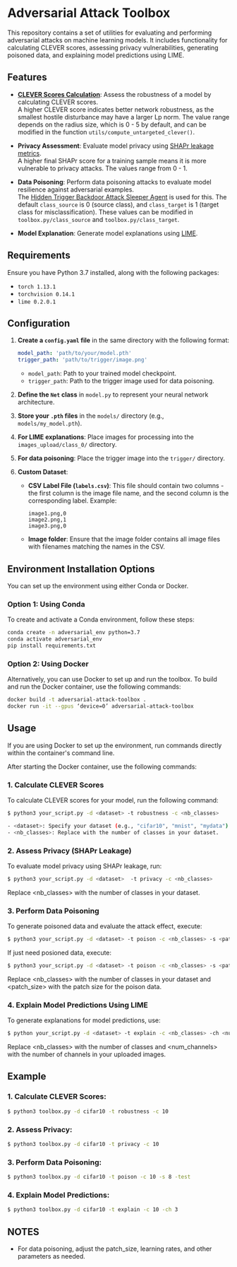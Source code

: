 # **Adversarial Attack Toolbox**

This repository contains a set of utilities for evaluating and performing adversarial attacks on machine learning models. It includes functionality for calculating CLEVER scores, assessing privacy vulnerabilities, generating poisoned data, and explaining model predictions using LIME.

## **Features**

- **[CLEVER Scores Calculation](https://openreview.net/pdf?id=BkUHlMZ0b)**: Assess the robustness of a model by calculating CLEVER scores.  
  A higher CLEVER score indicates better network robustness, as the smallest hostile disturbance may have a larger Lp norm. The value range depends on the radius size, which is 0 - 5 by default, and can be modified in the function `utils/compute_untargeted_clever()`.

- **Privacy Assessment**: Evaluate model privacy using [SHAPr leakage metrics](https://arxiv.org/abs/2112.02230).  
  A higher final SHAPr score for a training sample means it is more vulnerable to privacy attacks. The values range from 0 - 1.

- **Data Poisoning**: Perform data poisoning attacks to evaluate model resilience against adversarial examples.  
  The [Hidden Trigger Backdoor Attack Sleeper Agent](https://arxiv.org/pdf/2106.08970) is used for this. The default `class_source` is 0 (source class), and `class_target` is 1 (target class for misclassification). These values can be modified in `toolbox.py/class_source` and `toolbox.py/class_target`.

- **Model Explanation**: Generate model explanations using [LIME](https://github.com/marcotcr/lime).

## **Requirements**

Ensure you have Python 3.7 installed, along with the following packages:

- `torch 1.13.1`
- `torchvision 0.14.1`
- `lime 0.2.0.1`

## **Configuration**

1. **Create a `config.yaml` file** in the same directory with the following format:

    ```yaml
    model_path: 'path/to/your/model.pth'
    trigger_path: 'path/to/trigger/image.png'
    ```

    - `model_path`: Path to your trained model checkpoint.
    - `trigger_path`: Path to the trigger image used for data poisoning.

2. **Define the `Net` class** in `model.py` to represent your neural network architecture.

3. **Store your `.pth` files** in the `models/` directory (e.g., `models/my_model.pth`).

4. **For LIME explanations**: Place images for processing into the `images_upload/class_0/` directory.

5. **For data poisoning**: Place the trigger image into the `trigger/` directory.

6. **Custom Dataset**:
   - **CSV Label File (`labels.csv`)**: This file should contain two columns - the first column is the image file name, and the second column is the corresponding label. Example:
   
     ```csv
     image1.png,0
     image2.png,1
     image3.png,0
     ```
   - **Image folder**: Ensure that the image folder contains all image files with filenames matching the names in the CSV.

## **Environment Installation Options**

You can set up the environment using either Conda or Docker.

### **Option 1: Using Conda**

To create and activate a Conda environment, follow these steps:

```bash
conda create -n adversarial_env python=3.7
conda activate adversarial_env
pip install requirements.txt
```
### **Option 2: Using Docker**
Alternatively, you can use Docker to set up and run the toolbox. To build and run the Docker container, use the following commands:

```bash
docker build -t adversarial-attack-toolbox .
docker run -it --gpus ‘device=0’ adversarial-attack-toolbox
```
## **Usage**
If you are using Docker to set up the environment, run commands directly within the container's command line. 

After starting the Docker container, use the following commands:
### **1. Calculate CLEVER Scores**

To calculate CLEVER scores for your model, run the following command:

```bash
$ python3 your_script.py -d <dataset> -t robustness -c <nb_classes>

- <dataset>: Specify your dataset (e.g., "cifar10", "mnist", "mydata").
- <nb_classes>: Replace with the number of classes in your dataset.
```

### **2. Assess Privacy (SHAPr Leakage)**

To evaluate model privacy using SHAPr leakage, run:

```bash
$ python3 your_script.py -d <dataset>  -t privacy -c <nb_classes>
```
Replace <nb_classes> with the number of classes in your dataset.

### 3. **Perform Data Poisoning**

To generate poisoned data and evaluate the attack effect, execute:

```bash
$ python3 your_script.py -d <dataset> -t poison -c <nb_classes> -s <patch_size> -test
```

If just need posioned data, execute:

```bash
$ python3 your_script.py -d <dataset> -t poison -c <nb_classes> -s <patch_size>
```

Replace <nb_classes> with the number of classes in your dataset and <patch_size> with the patch size for the poison data.

### **4. Explain Model Predictions Using LIME**

To generate explanations for model predictions, use:

```bash
$ python your_script.py -d <dataset> -t explain -c <nb_classes> -ch <num_channels>
```
Replace <nb_classes> with the number of classes and <num_channels> with the number of channels in your uploaded images.

## **Example**
### **1. Calculate CLEVER Scores:**
```bash
$ python3 toolbox.py -d cifar10 -t robustness -c 10
```
### **2. Assess Privacy:**
```bash
$ python3 toolbox.py -d cifar10 -t privacy -c 10
```
### **3. Perform Data Poisoning:**
```bash
$ python3 toolbox.py -d cifar10 -t poison -c 10 -s 8 -test
```
### **4. Explain Model Predictions:**
```bash
$ python3 toolbox.py -d cifar10 -t explain -c 10 -ch 3
```

## **NOTES**
- For data poisoning, adjust the patch_size, learning rates, and other parameters as needed.